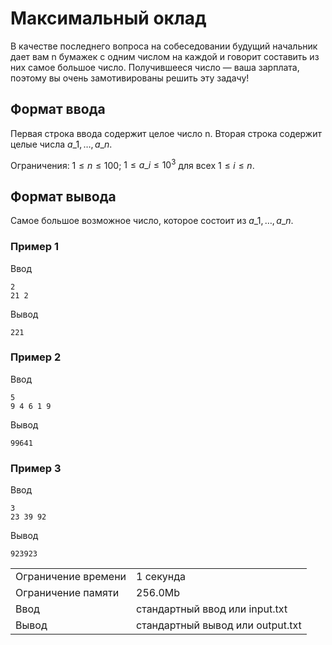 # Максимальный оклад

В качестве последнего вопроса на собеседовании будущий начальник дает вам n бумажек с одним числом на каждой и говорит составить из них самое большое число. Получившееся число — ваша зарплата, поэтому вы очень замотивированы решить эту задачу!

## Формат ввода

Первая строка ввода содержит целое число n. Вторая строка содержит целые числа $a\_1, \dotsc, a\_n$​.

Ограничения: $1 \leq n \leq 100$; $1 \leq a\_i \leq 10^3$ для всех $1 \leq i \leq n$.

## Формат вывода

Самое большое возможное число, которое состоит из $a\_1, \dotsc, a\_n$​.

### Пример 1

Ввод

    2
    21 2
    

Вывод

    221
    

### Пример 2

Ввод

    5
    9 4 6 1 9
    

Вывод

    99641
    

### Пример 3

Ввод

    3
    23 39 92
    

Вывод

    923923
    

<table>
 <tr class="time-limit">
    <td class="property-title">Ограничение времени</td>
    <td>1&nbsp;секунда</td>
 </tr>
 <tr class="memory-limit">
    <td class="property-title">Ограничение памяти</td>
    <td>256.0Mb</td>
 </tr>
 <tr class="input-file">
    <td class="property-title">Ввод</td>
    <td colspan="1">стандартный ввод или input.txt</td>
 </tr>
 <tr class="output-file">
    <td class="property-title">Вывод</td>
    <td colspan="1">стандартный вывод или output.txt</td>
 </tr>
</table>

